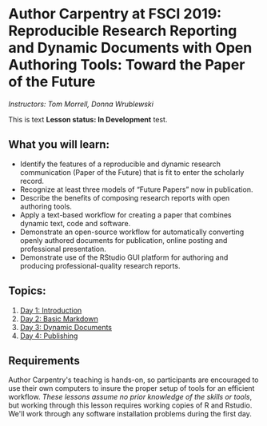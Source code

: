 # Author Carpentry at FSCI 2019: Reproducible Research Reporting and Dynamic Documents with Open Authoring Tools: Toward the Paper of the Future

*Instructors: Tom Morrell, Donna Wrublewski*

This is text **Lesson status: In Development** test.

## What you will learn:

-   Identify the features of a reproducible and dynamic research communication (Paper of the Future) that is fit to enter the scholarly record.
-   Recognize at least three models of “Future Papers” now in publication.
-   Describe the benefits of composing research reports with open authoring tools.
-   Apply a text-based workflow for creating a paper that combines dynamic text, code and software.
-   Demonstrate an open-source workflow for automatically converting openly authored documents for publication, online posting and professional presentation.
-   Demonstrate use of the RStudio GUI platform for authoring and producing professional-quality research reports.

## Topics:

1.  [Day 1: Introduction](01-getting-started.html)
2.  [Day 2: Basic Markdown](02-markdown.html)
4.  [Day 3: Dynamic Documents](03-dynamic.html)
5.  [Day 4: Publishing](04-publishing.html)

## Requirements

Author Carpentry's teaching is hands-on, so participants are encouraged to use
their own computers to insure the proper setup of tools for an efficient
workflow.
*These lessons assume no prior knowledge of the skills or tools*, but working
through this lesson requires working copies of R and Rstudio.
We'll work through any software installation problems during the first day.
